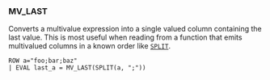 <!--
This is generated by ESQL’s AbstractFunctionTestCase. Do no edit it. See ../README.md for how to regenerate it.
-->

### MV_LAST
Converts a multivalue expression into a single valued column containing the last
value. This is most useful when reading from a function that emits multivalued
columns in a known order like [`SPLIT`](/reference/query-languages/esql/esql-functions-operators.md#esql-split).

```
ROW a="foo;bar;baz"
| EVAL last_a = MV_LAST(SPLIT(a, ";"))
```
